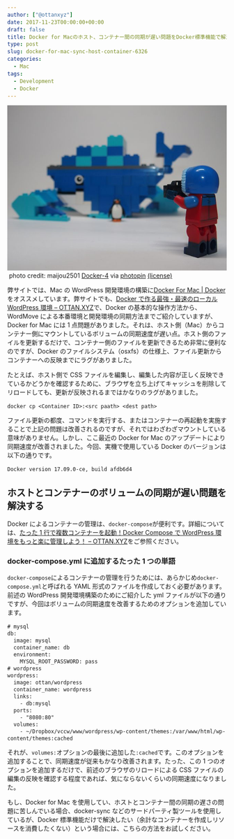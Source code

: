 ```yaml
---
author: ["@ottanxyz"]
date: 2017-11-23T00:00:00+00:00
draft: false
title: Docker for Macのホスト、コンテナー間の同期が遅い問題をDocker標準機能で解決する
type: post
slug: docker-for-mac-sync-host-container-6326
categories:
  - Mac
tags:
  - Development
  - Docker
---
```


![](171123-5a16b059c8a78.jpg)
 photo credit: maijou2501 [Docker-4](http://www.flickr.com/photos/134416355@N07/31518969030) via [photopin](http://photopin.com) [(license)](https://creativecommons.org/licenses/by-sa/2.0/)

弊サイトでは、Mac の WordPress 開発環境の構築に[Docker For Mac | Docker](https://www.docker.com/docker-mac)をオススメしています。弊サイトでも、[Docker で作る最強・最速のローカル WordPress 環境 – OTTAN.XYZ](/posts/2016/10/docker-wordpress-best-practice-5164/)で、Docker の基本的な操作方法から、WordMove による本番環境と開発環境の同期方法までご紹介していますが、Docker for Mac には 1 点問題がありました。それは、ホスト側（Mac）からコンテナー側にマウントしているボリュームの同期速度が遅い点。ホスト側のファイルを更新するだけで、コンテナー側のファイルを更新できるため非常に便利なのですが、Docker のファイルシステム（osxfs）の仕様上、ファイル更新からコンテナーへの反映までにラグがありました。

たとえば、ホスト側で CSS ファイルを編集し、編集した内容が正しく反映できているかどうかを確認するために、ブラウザを立ち上げてキャッシュを削除してリロードしても、更新が反映されるまではかなりのラグがありました。

    docker cp <Container ID>:<src paath> <dest path>

ファイル更新の都度、コマンドを実行する、またはコンテナーの再起動を実施することで上記の問題は改善されるのですが、それではわざわざマウントしている意味がありません。しかし、ここ最近の Docker for Mac のアップデートにより同期速度が改善されました。今回、実機で使用している Docker のバージョンは以下の通りです。

    Docker version 17.09.0-ce, build afdb6d4

## ホストとコンテナーのボリュームの同期が遅い問題を解決する

Docker によるコンテナーの管理は、`docker-compose`が便利です。詳細については、[たった 1 行で複数コンテナーを起動！Docker Compose で WordPress 環境をもっと楽に管理しよう！ – OTTAN.XYZ](/posts/2017/04/docker-compose-wordpress-5694/)をご参照ください。

### docker-compose.yml に追加するたった 1 つの単語

`docker-compose`によるコンテナーの管理を行うためには、あらかじめ`docker-compose.yml`と呼ばれる YAML 形式のファイルを作成しておく必要があります。前述の WordPress 開発環境構築のためにご紹介した yml ファイルが以下の通りですが、今回はボリュームの同期速度を改善するためのオプションを追加しています。

    # mysql
    db:
      image: mysql
      container_name: db
      environment:
        MYSQL_ROOT_PASSWORD: pass
    # wordpress
    wordpress:
      image: ottan/wordpress
      container_name: wordpress
      links:
        - db:mysql
      ports:
        - "8080:80"
      volumes:
        - ~/Dropbox/vccw/www/wordpress/wp-content/themes:/var/www/html/wp-content/themes:cached

それが、`volumes:`オプションの最後に追加した`:cached`です。このオプションを追加することで、同期速度が従来もかなり改善されます。たった、この 1 つのオプションを追加するだけで、前述のブラウザのリロードによる CSS ファイルの編集の反映を確認する程度であれば、気にならないくらいの同期速度になりました。

もし、Docker for Mac を使用してい、ホストとコンテナー間の同期の遅さの問題に苦しんでいる場合、docker-sync などのサードパーティ製ツールを使用しているが、Docker 標準機能だけで解決したい（余計なコンテナーを作成しリソースを消費したくない）という場合には、こちらの方法をお試しください。
